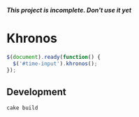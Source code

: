 ***This project is incomplete. Don't use it yet***

Khronos
=============
```javascript
$(document).ready(function() {
  $('#time-input').khronos();
});
```

Development
-------------
```bash
cake build
```
